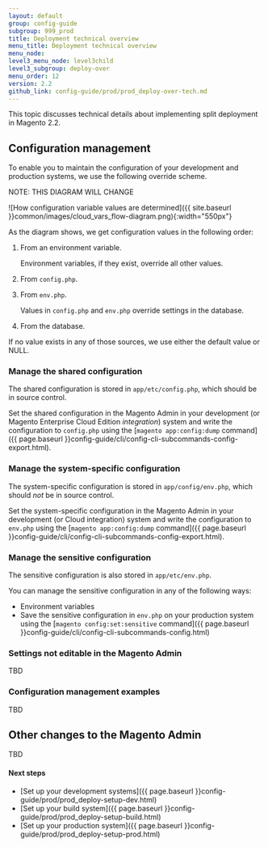 ```yaml
---
layout: default
group: config-guide
subgroup: 999_prod
title: Deployment technical overview
menu_title: Deployment technical overview
menu_node: 
level3_menu_node: level3child
level3_subgroup: deploy-over
menu_order: 12
version: 2.2
github_link: config-guide/prod/prod_deploy-over-tech.md
---
```


This topic discusses technical details about implementing split deployment in Magento 2.2.

## Configuration management
To enable you to maintain the configuration of your development and production systems, we use the following override scheme.

NOTE: THIS DIAGRAM WILL CHANGE

![How configuration variable values are determined]({{ site.baseurl }}common/images/cloud_vars_flow-diagram.png){:width="550px"}

As the diagram shows, we get configuration values in the following order:

1.	From an environment variable.

	Environment variables, if they exist, override all other values.
2.	From `config.php`.
3.	From `env.php`.

	Values in `config.php` and `env.php` override settings in the database.
3.	From the database.

If no value exists in any of those sources, we use either the default value or NULL.

### Manage the shared configuration
The shared configuration is stored in `app/etc/config.php`, which should be in source control.

Set the shared configuration in the Magento Admin in your development (or Magento Enterprise Cloud Edition _integration_) system and write the configuration to `config.php` using the [`magento app:config:dump` command]({{ page.baseurl }}config-guide/cli/config-cli-subcommands-config-export.html).

### Manage the system-specific configuration
The system-specific configuration is stored in `app/config/env.php`, which should _not_ be in source control.

Set the system-specific configuration in the Magento Admin in your development (or Cloud integration) system and write the configuration to `env.php` using the [`magento app:config:dump` command]({{ page.baseurl }}config-guide/cli/config-cli-subcommands-config-export.html).

### Manage the sensitive configuration
The sensitive configuration is also stored in `app/etc/env.php`.

You can manage the sensitive configuration in any of the following ways:

*	Environment variables
*	Save the sensitive configuration in `env.php` on your production system using the [`magento config:set:sensitive` command]({{ page.baseurl }}config-guide/cli/config-cli-subcommands-config.html)

### Settings not editable in the Magento Admin
TBD

### Configuration management examples
TBD

## Other changes to the Magento Admin
TBD

#### Next steps
*	[Set up your development systems]({{ page.baseurl }}config-guide/prod/prod_deploy-setup-dev.html)
*	[Set up your build system]({{ page.baseurl }}config-guide/prod/prod_deploy-setup-build.html)
*	[Set up your production system]({{ page.baseurl }}config-guide/prod/prod_deploy-setup-prod.html)

